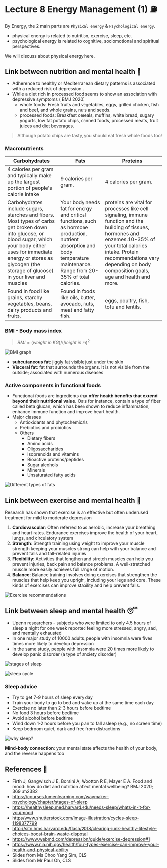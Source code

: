 # Lecture 8 Energy Management (1) :fuelpump:

By Energy, the 2 main parts are `Physical energy` & `Psychological energy`. 
- physical energy is related to nutrition, exercise, sleep, etc.
- psychological energy is related to cognitive, sociomotional and spiritual perspectives.

We will discuss about physical energy here.

## Link between nutrition and mental health :bento:
- Adherence to healthy or Mediterranean dietary patterns is associated with a reduced risk of depression .
- While a diet rich in processed food seems to show an association with depressive symptoms ( BMJ 2020)
    - whole foods: Fresh fruits and vegetables, eggs, grilled chicken, fish and beef, and whole grains, nuts and seeds.
    - processed foods: Breakfast cereals, muffins, white bread, sugary yogurts, low fat potato chips, canned foods, processed meats, fruit juices and diet beverages.
> Although potato chips are tasty, you should eat fresh whole foods too!

### Macronutrients
| Carbohydrates  | Fats  | Proteins  |
|---|---|---|
| 4 calories per gram and typically make up the largest portion of people's calorie intake  | 9 calories per gram.  | 4 calories per gram.  |
| Carbohydrates include sugars, starches and fibers. Most types of carbs get broken down into glucose, or blood sugar, which your body either uses for immediate energy or stores as glycogen (the storage of glucose) in your liver and muscles  | Your body needs fat for energy and critical functions, such as hormone production, nutrient absorption and body temperature maintenance. Range from 20-35% of total calories.  | proteins are vital for processes like cell signaling, immune function and the building of tissues, hormones and enzemes.10-35% of your total calories intake. Protein recommendations vary depending on body composition goals, age and health and more.  |
| Found in food like grains, starchy vegetables, beans, dairy products and fruits.  | Found in foods like oils, butter, avocado, nuts, meat and fatty fish.  | eggs, poultry, fish, tofu and lentils.    |

### BMI - Body mass index
>  $`BMI = (weight\ in\ KG) / (height\ in\ m)^2 `$

![BMI graph](L8/bmi.png)

- **subcutaneous fat**: jiggly fat visible just under the skin
- **Visceral fat**: fat that surrounds the organs. It is not visible from the outside; associated with numerous diseases

### Active components in functional foods
- Functional foods are ingredients that **offer health benefits that extend beyond their nutritional value.** Oats for instance, contain a type of fiber called beta glucan, which has been shown to reduce inflammation, enhance immune function and improve heart health.
- Major classes
    - Antioxidants and phytochemicals
    - Prebiotics and probiotics
    - Others
        - Dietary fibers
        - Amino acids
        - Oligosaccharides
        - Isoprenoids and vitamins
        - Bioactive proteins/peptides
        - Sugar alcohols
        - Minerals
        - Unsaturated fatty acids

![Different types of fats](L8/fats.png)

## Link between exercise and mental health :running:
Research has shown that exercise is an effective but often underused treatment for mild to moderate depression

1. **Cardiovascular**: Often referred to as aerobic, increase your breathing and heart rates. Endurance exercises improve the health of your heart, lungs, and circulatory system
2. **Strength**: Strength training using weight to improve your muscle strength keeping your muscles strong can help with your balance and prevent falls and fall-related injuries
3. **Flexibility**: Activities that lengthen and stretch muscles can help you prevent injuries, back pain and balance problems. A well-stretched muscle more easily achieves full range of motion.
4. **Balance**: Balance training involves doing exercises that strengthen the muscles that help keep you upright, including your legs and core. These kinds of exercises can improve stability and help prevent falls.

![Exercise recommendations](L8/exercise-recommendations.png)

## Link between sleep and mental health :sleeping:
- Upenn researchers - subjects who were limited to only 4.5 hours of sleep a night for one week reported feeling more stressed, angry, sad, and mentally exhausted
- In one major study of 10000 adults, people with insomnia were fives times more likely to develop depression
- In the same study, people with insomnia were 20 times more likely to develop panic disorder (a type of anxiety disorder)

![stages of sleep](L8/stages-of-sleep.png)

![sleep cycle](L8/sleep-cycle.png)

### Sleep advice
- Try to get 7-9 hours of sleep every day
- Train your body to go to bed and wake up at the same time each day
- Exercise no later than 2-3 hours before bedtime
- No food 3 hours before bedtime
- Avoid alcohol before bedtime
- Wind down 1-2 hours before you plan to fall asleep (e.g., no screen time)
- Keep bedroom quiet, dark and free from distractions

![why sleep?](L8/why-sleep.png)

**Mind-body connection**:  your mental state affects the health of your body, and the reverse happens too

## References :book:
- Firth J, Gangwisch J E, Borsini A, Wootton R E, Mayer E A. Food and mood: how do diet and nutrition affect mental wellbeing? BMJ 2020; 369 :m2382
- https://courses.lumenlearning.com/waymaker-psychology/chapter/stages-of-sleep
- https://healthysleep.med.harvard.edu/needs-sleep/whats-in-it-for-you/mood
- https/www.shutterstock.com/image-illustration/cycles-sleep-1198377799
- http://sitn.hms.harvard.edu/flash/2018/clearing-junk-healthy-lifestyle-choices-boost-brain-waste-disposal
- https://www.webmd.com/depression/guide/exercise-depression#1
- https://www.nia.nih.gov/health/four-types-exercise-can-improve-your-health-and-physical-ability
- Slides from Ms Choo Yang Sim, CLS
- Slides from Mr Paul Oh, CLS